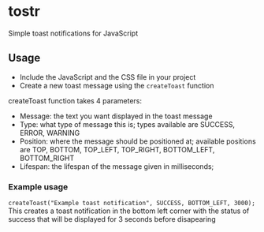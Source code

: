# tostr

Simple toast notifications for JavaScript

## Usage

- Include the JavaScript and the CSS file in your project
- Create a new toast message using the `createToast` function

createToast function takes 4 parameters:

- Message: the text you want displayed in the toast message
- Type: what type of message this is; types available are SUCCESS, ERROR, WARNING
- Position: where the message should be positioned at; available positions are TOP, BOTTOM, TOP_LEFT, TOP_RIGHT, BOTTOM_LEFT, BOTTOM_RIGHT
- Lifespan: the lifespan of the message given in milliseconds;

### Example usage

`createToast("Example toast notification", SUCCESS, BOTTOM_LEFT, 3000);`
This creates a toast notification in the bottom left corner with the status of success that will be displayed for 3 seconds before disapearing
